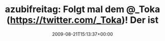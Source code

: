 ---
retweeted: false
source: <a href="http://twitter.com" rel="nofollow">Twitter Web Client</a>
entities:
  hashtags:
  - text: azubifreitag
    indices:
    - '0'
    - '13'
  - text: ff
    indices:
    - '96'
    - '99'
  symbols: []
  user_mentions:
  - name: toka
    screen_name: _Toka
    indices:
    - '29'
    - '35'
    id_str: '67624833'
    id: '67624833'
  urls: []
display_text_range:
- '0'
- '99'
favorite_count: '0'
id_str: '3451392305'
truncated: false
retweet_count: '0'
id: '3451392305'
created_at: Fri Aug 21 15:13:37 +0000 2009
favorited: false
full_text: "#azubifreitag: Folgt mal dem [@_Toka](https://twitter.com/_Toka)! Der
  ist schon zweites Lehrjahr. Könnt ihr noch was lernen. #ff"
lang: de
tags:
- azubifreitag
- ff
- pesos/twitter
date: '2009-08-21T15:13:37+00:00'
src: https://twitter.com/bascht/status/3451392305
original_url: https://twitter.com/bascht/status/3451392305
type: twitter_tweet
text: "#azubifreitag: Folgt mal dem [@_Toka](https://twitter.com/_Toka)! Der ist schon
  zweites Lehrjahr. Könnt ihr noch was lernen. #ff"
title: 'azubifreitag: Folgt mal dem @_Toka (https://twitter.com/_Toka)! Der ist'

---